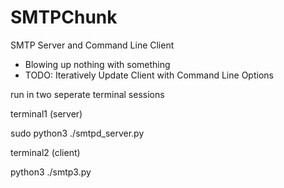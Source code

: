 # SMTPChunk
SMTP Server and Command Line Client 
- Blowing up nothing with something
- TODO: Iteratively Update Client with Command Line Options

run in two seperate terminal sessions

  terminal1 
  (server)
  
  sudo python3 ./smtpd_server.py

  terminal2 
  (client)
  
  python3 ./smtp3.py
